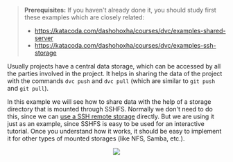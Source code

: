 > **Prerequisites:** If you haven't already done it, you should study
> first these examples which are closely related:
> - https://katacoda.com/dashohoxha/courses/dvc/examples-shared-server
> - https://katacoda.com/dashohoxha/courses/dvc/examples-ssh-storage

Usually projects have a central data storage, which can be accessed by
all the parties involved in the project. It helps in sharing the data
of the project with the commands `dvc push` and `dvc pull` (which are
similar to `git push` and `git pull`).

In this example we will see how to share data with the help of a
storage directory that is mounted through SSHFS. Normally we don't
need to do this, since we can [use a SSH remote storage](
https://katacoda.com/dashohoxha/courses/dvc/examples-ssh-storage)
directly. But we are using it just as an example, since SSHFS is easy
to be used for an interactive tutorial. Once you understand how it
works, it should be easy to implement it for other types of mounted
storages (like NFS, Samba, etc.).

<p align="center">
<img src="/dashohoxha/courses/dvc/examples-mounted-storage/assets/mounted-storage.png">
</p>
